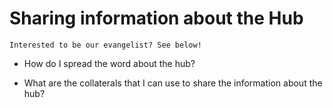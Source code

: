 # Sharing information about the Hub

```{note}
Interested to be our evangelist? See below!

```

* How do I spread the word about the hub?


* What are the collaterals that I can use to share the information about the hub?


